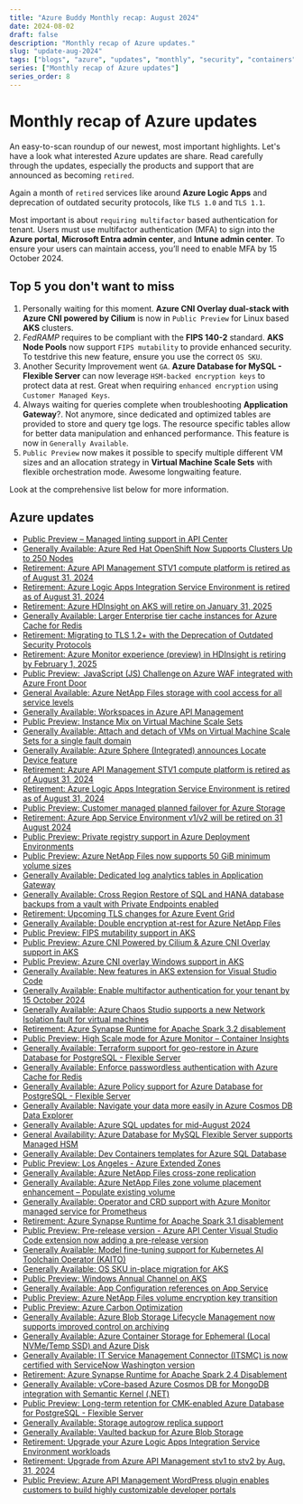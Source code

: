 ```yaml
---
title: "Azure Buddy Monthly recap: August 2024"
date: 2024-08-02
draft: false
description: "Monthly recap of Azure updates."
slug: "update-aug-2024"
tags: ["blogs", "azure", "updates", "monthly", "security", "containers", "management"]
series: ["Monthly recap of Azure updates"]
series_order: 8
---
```


# Monthly recap of Azure updates 

An easy-to-scan roundup of our newest, most important highlights. Let's have a look what interested Azure updates are share. Read carefully through the updates, especially the products and support that are announced as becoming `retired`.

Again a month of `retired` services like around **Azure Logic Apps** and deprecation of outdated security protocols, like `TLS 1.0` and `TLS 1.1`.

Most important is about `requiring multifactor` based authentication for tenant. Users must use multifactor authentication (MFA) to sign into the **Azure portal**, **Microsoft Entra admin center**, and **Intune admin center**. To ensure your users can maintain access, you’ll need to enable MFA by 15 October 2024. 

## Top 5 you don't want to miss

1. Personally waiting for this moment. **Azure CNI Overlay dual-stack with Azure CNI powered by Cilium** is now in `Public Preview` for Linux based **AKS** clusters.
2. *FedRAMP* requires to be compliant with the **FIPS 140-2** standard. **AKS Node Pools** now support `FIPS mutability` to provide enhanced security. To testdrive this new feature, ensure you use the correct `OS SKU`.
3. Another Security Improvement went `GA`. **Azure Database for MySQL - Flexible Server** can now leverage `HSM-backed encryption keys` to protect data at rest. Great when requiring `enhanced encryption` using `Customer Managed Keys`.
4. Always waiting for queries complete when troubleshooting **Application Gateway**?. Not anymore, since dedicated and optimized tables are provided to store and query tge logs. The resource specific tables allow for better data manipulation and enhanced performance. This feature is now in `Generally Available`.
5. `Public Preview` now makes it possible to specify multiple different VM sizes and an allocation strategy in **Virtual Machine Scale Sets** with flexible orchestration mode. Awesome longwaiting feature.

Look at the comprehensive list below for more information.

## Azure updates

- [Public Preview – Managed linting support in API Center](https://azure.microsoft.com/en-us/updates/v2/Managed-linting-support-in-API-Center)
- [Generally Available: Azure Red Hat OpenShift Now Supports Clusters Up to 250 Nodes](https://azure.microsoft.com/en-us/updates/v2/Azure-Red-Hat-OpenShift-Now-Supports-Clusters-Up-to-250-Nodes)
- [Retirement: Azure API Management STV1 compute platform is retired as of August 31, 2024](https://azure.microsoft.com/en-us/updates/v2/Retirement-API-Management-STV1-1)
- [Retirement: Azure Logic Apps Integration Service Environment is retired as of August 31, 2024](https://azure.microsoft.com/en-us/updates/v2/ise-retirement-1)
- [Retirement: Azure HDInsight on AKS will retire on January 31, 2025](https://azure.microsoft.com/en-us/updates/v2/Azure-HDInsight-on-AKS-Retirement)
- [Generally Available: Larger Enterprise tier cache instances for Azure Cache for Redis](https://azure.microsoft.com/en-us/updates/v2/Larger-Enterprise-tier-cache-instances-for-Azure-Cache-for-Redis)
- [Retirement: Migrating to TLS 1.2+ with the Deprecation of Outdated Security Protocols](https://azure.microsoft.com/en-us/updates/v2/migrating-to-TLS-12-with-deprecation-of-outdated-security-protocols)
- [Retirement: Azure Monitor experience (preview) in HDInsight is retiring by February 1, 2025](https://azure.microsoft.com/en-us/updates/v2/HDInsight-Azure-Monitor-experience-retirement)
- [Public Preview:  JavaScript (JS) Challenge on Azure WAF integrated with Azure Front Door](https://azure.microsoft.com/en-us/updates/v2/Public-Preview-JavaScript-JS-Challenge-on-Azure-WAF-integrated-with-Azure-Front-Door)
- [General Available: Azure NetApp Files storage with cool access for all service levels](https://azure.microsoft.com/en-us/updates/v2/ANF-Cool-Access)
- [Generally Available: Workspaces in Azure API Management](https://azure.microsoft.com/en-us/updates/v2/Workspaces-in-Azure-API-Management)
- [Public Preview: Instance Mix on Virtual Machine Scale Sets](https://azure.microsoft.com/en-us/updates/v2/Instance-Mix-on-Virtual-Machine-Scale-Sets)
- [Generally Available: Attach and detach of VMs on Virtual Machine Scale Sets for a single fault domain](https://azure.microsoft.com/en-us/updates/v2/GA-attach-detach-VMSS-fault-domain-equals-1)
- [Generally Available: Azure Sphere (Integrated) announces Locate Device feature](https://azure.microsoft.com/en-us/updates/v2/Azure-Sphere-Locate-Device)
- [Retirement: Azure API Management STV1 compute platform is retired as of August 31, 2024](https://azure.microsoft.com/en-us/updates/v2/Retirement-API-Management-STV1)
- [Retirement: Azure Logic Apps Integration Service Environment is retired as of August 31, 2024](https://azure.microsoft.com/en-us/updates/v2/ise-retirement)
- [Public Preview: Customer managed planned failover for Azure Storage](https://azure.microsoft.com/en-us/updates/v2/public-preview-customer-managed-planned-failover)
- [Retirement: Azure App Service Environment v1/v2 will be retired on 31 August 2024](https://azure.microsoft.com/en-us/updates/v2/App-Service-Environment-v1v2-Retirement-Update)
- [Public Preview: Private registry support in Azure Deployment Environments](https://azure.microsoft.com/en-us/updates/v2/Private-registry-support-in-Azure-Deployment-Environments)
- [Public Preview: Azure NetApp Files now supports 50 GiB minimum volume sizes](https://azure.microsoft.com/en-us/updates/v2/Volume-enhancements)
- [Generally Available: Dedicated log analytics tables in Application Gateway](https://azure.microsoft.com/en-us/updates/v2/Dedicated-log-analytics-tables-in-Application-Gateway)
- [Generally Available: Cross Region Restore of SQL and HANA database backups from a vault with Private Endpoints enabled](https://azure.microsoft.com/en-us/updates/v2/Cross-Region-Restore-of-SQL-and-HANA-database-backups)
- [Retirement: Upcoming TLS changes for Azure Event Grid](https://azure.microsoft.com/en-us/updates/v2/TLS-changes-for-Azure-Event-Grid)
- [Generally Available: Double encryption at-rest for Azure NetApp Files](https://azure.microsoft.com/en-us/updates/v2/ANF-Double-Encryption-at-rest)
- [Public Preview: FIPS mutability support in AKS](https://azure.microsoft.com/en-us/updates/v2/FIPS-mutability-support-in-AKS)
- [Public Preview: Azure CNI Powered by Cilium & Azure CNI Overlay support in AKS](https://azure.microsoft.com/en-us/updates/v2/CNI-Powered-by-Cilium-Azure-CNI-Overlay-support-AKS)
- [Public Preview: Azure CNI overlay Windows support in AKS](https://azure.microsoft.com/en-us/updates/v2/Azure-CNI-overlay-Windows-support-in-AKS)
- [Generally Available: New features in AKS extension for Visual Studio Code](https://azure.microsoft.com/en-us/updates/v2/New-features-in-AKS-extension-for-Visual-Studio-Code)
- [Generally Available: Enable multifactor authentication for your tenant by 15 October 2024](https://azure.microsoft.com/en-us/updates/v2/Enable-multifactor-authentication-for-your-tenant-by-15-October-2024)
- [Generally Available: Azure Chaos Studio supports a new Network Isolation fault for virtual machines](https://azure.microsoft.com/en-us/updates/v2/generally-available-azure-chaos-studio-supports-a-new-network-isolation-fault-for-virtual-machines)
- [Retirement: Azure Synapse Runtime for Apache Spark 3.2 disablement](https://azure.microsoft.com/en-us/updates/v2/Azure-Synapse-Runtime-for-Apache-Spark-3-2-disablement)
- [Public Preview: High Scale mode for Azure Monitor – Container Insights](https://azure.microsoft.com/en-us/updates/v2/High-Scale-mode-Container-Insights)
- [Generally Available: Terraform support for geo-restore in Azure Database for PostgreSQL - Flexible Server](https://azure.microsoft.com/en-us/updates/v2/Terraform-support-for-geo-restore-in-Azure-Database-for-PostgreSQL-Flexible-Server)
- [Generally Available: Enforce passwordless authentication with Azure Cache for Redis](https://azure.microsoft.com/en-us/updates/v2/Enforce-passwordless-authentication-with-Azure-Cache-for-Redis)
- [Generally Available: Azure Policy support for Azure Database for PostgreSQL - Flexible Server](https://azure.microsoft.com/en-us/updates/v2/Azure-Policy-support-for-Azure-Database-for-PostgreSQL-Flexible-Server)
- [Generally Available: Navigate your data more easily in Azure Cosmos DB Data Explorer](https://azure.microsoft.com/en-us/updates/v2/Navigate-your-data-more-easily-in-Azure-Cosmos-DB-Data-Explorer)
- [Generally Available: Azure SQL updates for mid-August 2024](https://azure.microsoft.com/en-us/updates/v2/Azure-SQL-updates-for-mid-August-2024)
- [General Availability: Azure Database for MySQL Flexible Server supports Managed HSM](https://azure.microsoft.com/en-us/updates/v2/Azure-Database-for-MySQL-Flexible-Server-supports-Managed-HSM)
- [Generally Available: Dev Containers templates for Azure SQL Database](https://azure.microsoft.com/en-us/updates/v2/Dev-Containers-templates-for-Azure-SQL-Database)
- [Public Preview: Los Angeles - Azure Extended Zones](https://azure.microsoft.com/en-us/updates/v2/Los-Angeles-Azure-Extended-Zones)
- [Generally Available: Azure NetApp Files cross-zone replication](https://azure.microsoft.com/en-us/updates/v2/Cross-Zone-Replications)
- [Generally Available: Azure NetApp Files zone volume placement enhancement – Populate existing volume](https://azure.microsoft.com/en-us/updates/v2/ANF-AZ-Volume-Placement-Exisiting)
- [Generally Available: Operator and CRD support with Azure Monitor managed service for Prometheus](https://azure.microsoft.com/en-us/updates/v2/crd-support-with-azure-managed-prometheus)
- [Retirement: Azure Synapse Runtime for Apache Spark 3.1 disablement](https://azure.microsoft.com/en-us/updates/v2/Azure-Synapse-Runtime-for-Apache-Spark-3-1-Disablement)
- [Public Preview: Pre-release version - Azure API Center Visual Studio Code extension now adding a pre-release version](https://azure.microsoft.com/en-us/updates/v2/Azure-API-Center-Visual-Studio-Code-Extension-Pre-release)
- [Generally Available: Model fine-tuning support for Kubernetes AI Toolchain Operator (KAITO)](https://azure.microsoft.com/en-us/updates/v2/Model-fine-tuning-support-for-Kubernetes-AI-Toolchain-Operator)
- [Generally Available: OS SKU in-place migration for AKS](https://azure.microsoft.com/en-us/updates/v2/OS-SKU-in-place-migration-for-AKS)
- [Public Preview: Windows Annual Channel on AKS](https://azure.microsoft.com/en-us/updates/v2/Windows-Annual-Channel-on-AKS)
- [Generally Available: App Configuration references on App Service](https://azure.microsoft.com/en-us/updates/v2/app-config-ref-ga)
- [Public Preview: Azure NetApp Files volume encryption key transition](https://azure.microsoft.com/en-us/updates/v2/ANF-CMK-Transitions)
- [Public Preview: Azure Carbon Optimization](https://azure.microsoft.com/en-us/updates/v2/Carbon-Optimization)
- [Generally Available: Azure Blob Storage Lifecycle Management now supports improved control on archiving](https://azure.microsoft.com/en-us/updates/v2/lifecycle-management)
- [Generally Available: Azure Container Storage for Ephemeral (Local NVMe/Temp SSD) and Azure Disk](https://azure.microsoft.com/en-us/updates/v2/Azure-Container-Storage-GA)
- [Generally Available: IT Service Management Connector (ITSMC) is now certified with ServiceNow Washington version](https://azure.microsoft.com/en-us/updates/v2/ga-it-service-management-connector-itsmc-is-now-certified-with-servicenow-washington-version)
- [Retirement: Azure Synapse Runtime for Apache Spark 2.4 Disablement](https://azure.microsoft.com/en-us/updates/v2/Azure-Synapse-Runtime-for-Apche-Spark-2-4-Disablement)
- [Generally Available: vCore-based Azure Cosmos DB for MongoDB integration with Semantic Kernel (.NET)](https://azure.microsoft.com/en-us/updates/v2/vCore-based-Azure-Cosmos-DB-for-MongoDB-integration-with-Semantic-Kernel)
- [Public Preview: Long-term retention for CMK-enabled Azure Database for PostgreSQL - Flexible Server](https://azure.microsoft.com/en-us/updates/v2/Long-term-retention-for-CMK-enabled-Azure-Database-for-PostgreSQL-flexible-Server)
- [Generally Available: Storage autogrow replica support](https://azure.microsoft.com/en-us/updates/v2/Storage-autogrow-replica-support)
- [Generally Available: Vaulted backup for Azure Blob Storage](https://azure.microsoft.com/en-us/updates/v2/ga-vaulted-backup-azure-blob-storage)
- [Retirement: Upgrade your Azure Logic Apps Integration Service Environment workloads](https://azure.microsoft.com/en-us/updates/v2/Retirement-Upgrade-your-Azure-Logic-Apps-Integration-Service-Environment-workloads)
- [Retirement: Upgrade from Azure API Management stv1 to stv2 by Aug. 31, 2024](https://azure.microsoft.com/en-us/updates/v2/Retirement-Upgrade-from-Azure-API-Management-stv1-to-stv2)
- [Public Preview: Azure API Management WordPress plugin enables customers to build highly customizable developer portals](https://azure.microsoft.com/en-us/updates/v2/Azure-API-Management-WordPress-plugin)
